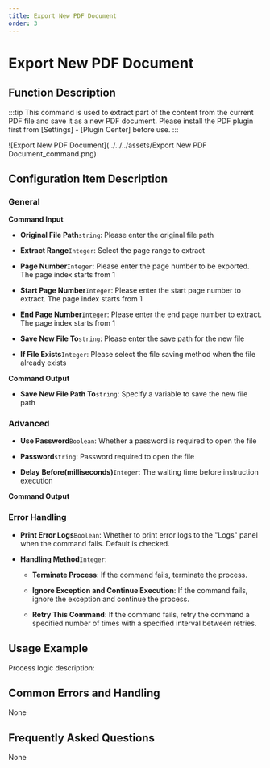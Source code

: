```yaml
---
title: Export New PDF Document
order: 3
---
```


# Export New PDF Document

## Function Description

:::tip 
This command is used to extract part of the content from the current PDF file and save it as a new PDF document. Please install the PDF plugin first from [Settings] - [Plugin Center] before use.
:::

![Export New PDF Document](../../../assets/Export New PDF Document_command.png)

## Configuration Item Description

### General

**Command Input**

- **Original File Path**`string`: Please enter the original file path

- **Extract Range**`Integer`: Select the page range to extract

- **Page Number**`Integer`: Please enter the page number to be exported. The page index starts from 1

- **Start Page Number**`Integer`: Please enter the start page number to extract. The page index starts from 1

- **End Page Number**`Integer`: Please enter the end page number to extract. The page index starts from 1

- **Save New File To**`string`: Please enter the save path for the new file

- **If File Exists**`Integer`: Please select the file saving method when the file already exists


**Command Output**

- **Save New File Path To**`string`: Specify a variable to save the new file path

### Advanced

- **Use Password**`Boolean`: Whether a password is required to open the file

- **Password**`string`: Password required to open the file

- **Delay Before(milliseconds)**`Integer`: The waiting time before instruction execution


**Command Output**

### Error Handling

- **Print Error Logs**`Boolean`: Whether to print error logs to the "Logs" panel when the command fails. Default is checked. 

- **Handling Method**`Integer`:

    - **Terminate Process**: If the command fails, terminate the process.

    - **Ignore Exception and Continue Execution**: If the command fails, ignore the exception and continue the process.

    - **Retry This Command**: If the command fails, retry the command a specified number of times with a specified interval between retries.

## Usage Example

Process logic description:

## Common Errors and Handling

None

## Frequently Asked Questions

None

